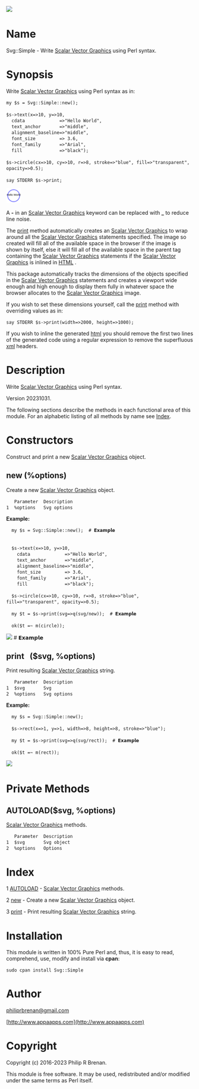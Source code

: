 <div>
    <p><a href="https://github.com/philiprbrenan/SvgSimple"><img src="https://github.com/philiprbrenan/SvgSimple/workflows/Test/badge.svg"></a>
</div>

# Name

Svg::Simple - Write [Scalar Vector Graphics](https://en.wikipedia.org/wiki/Scalable_Vector_Graphics) using Perl syntax.

# Synopsis

Write [Scalar Vector Graphics](https://en.wikipedia.org/wiki/Scalable_Vector_Graphics) using Perl syntax as in:

    my $s = Svg::Simple::new();

    $s->text(x=>10, y=>10,
      cdata             =>"Hello World",
      text_anchor       =>"middle",
      alignment_baseline=>"middle",
      font_size         => 3.6,
      font_family       =>"Arial",
      fill              =>"black");

    $s->circle(cx=>10, cy=>10, r=>8, stroke=>"blue", fill=>"transparent", opacity=>0.5);

    say STDERR $s->print;

<div>
    <img src="https://raw.githubusercontent.com/philiprbrenan/SvgSimple/main/lib/Svg/svg/test.svg">
</div>

A **-** in an [Scalar Vector Graphics](https://en.wikipedia.org/wiki/Scalable_Vector_Graphics)
keyword can be replaced with **\_** to reduce line noise.

The [print](https://metacpan.org/pod/print) method automatically creates an
[Scalar Vector Graphics](https://en.wikipedia.org/wiki/Scalable_Vector_Graphics) to wrap around
all the [Scalar Vector Graphics](https://en.wikipedia.org/wiki/Scalable_Vector_Graphics)
statements specified.  The image so created will fill all of the available
space in the browser if the image is shown by itself, else it will fill all of
the available space in the parent tag containing the
[Scalar Vector Graphics](https://en.wikipedia.org/wiki/Scalable_Vector_Graphics) statements if the
[Scalar Vector Graphics](https://en.wikipedia.org/wiki/Scalable_Vector_Graphics) is inlined in
[HTML](https://en.wikipedia.org/wiki/HTML) .

This package automatically tracks the dimensions of the objects specified in
the [Scalar Vector Graphics](https://en.wikipedia.org/wiki/Scalable_Vector_Graphics) statements
and creates a viewport wide enough and high enough to display them fully in
whatever space the browser allocates to the
[Scalar Vector Graphics](https://en.wikipedia.org/wiki/Scalable_Vector_Graphics) image.

If you wish to set these dimensions yourself, call the [print](https://metacpan.org/pod/print) method with
overriding values as in:

    say STDERR $s->print(width=>2000, height=>1000);

If you wish to inline the generated [html](https://en.wikipedia.org/wiki/HTML)
you should remove the first two lines of the generated code using a regular
expression to remove the superfluous [xml](https://en.wikipedia.org/wiki/XML)
headers.

# Description

Write [Scalar Vector Graphics](https://en.wikipedia.org/wiki/Scalable_Vector_Graphics) using Perl syntax.

Version 20231031.

The following sections describe the methods in each functional area of this
module.  For an alphabetic listing of all methods by name see [Index](#index).

# Constructors

Construct and print a new [Scalar Vector Graphics](https://en.wikipedia.org/wiki/Scalable_Vector_Graphics) object.

## new (%options)

Create a new [Scalar Vector Graphics](https://en.wikipedia.org/wiki/Scalable_Vector_Graphics) object.

       Parameter  Description
    1  %options   Svg options

**Example:**

      my $s = Svg::Simple::new();  # 𝗘𝘅𝗮𝗺𝗽𝗹𝗲

    
      $s->text(x=>10, y=>10,
        cdata             =>"Hello World",
        text_anchor       =>"middle",
        alignment_baseline=>"middle",
        font_size         => 3.6,
        font_family       =>"Arial",
        fill              =>"black");
    
      $s->circle(cx=>10, cy=>10, r=>8, stroke=>"blue", fill=>"transparent", opacity=>0.5);
    
      my $t = $s->print(svg=>q(svg/new));  # 𝗘𝘅𝗮𝗺𝗽𝗹𝗲

      ok($t =~ m(circle));
    
    

<div>
    <img src="https:/raw.githubusercontent.com/philiprbrenan/SvgSimple/main/lib/Svg/svg/new.svg">  # 𝗘𝘅𝗮𝗺𝗽𝗹𝗲
</div>

## print   ($svg, %options)

Print resulting [Scalar Vector Graphics](https://en.wikipedia.org/wiki/Scalable_Vector_Graphics) string.

       Parameter  Description
    1  $svg       Svg
    2  %options   Svg options

**Example:**

      my $s = Svg::Simple::new();
    
      $s->rect(x=>1, y=>1, width=>8, height=>8, stroke=>"blue");
    
      my $t = $s->print(svg=>q(svg/rect));  # 𝗘𝘅𝗮𝗺𝗽𝗹𝗲

      ok($t =~ m(rect));
    

<div>
    <img src="https:/raw.githubusercontent.com/philiprbrenan/SvgSimple/main/lib/Svg/svg/rect.svg">
</div>

# Private Methods

## AUTOLOAD($svg, %options)

[Scalar Vector Graphics](https://en.wikipedia.org/wiki/Scalable_Vector_Graphics) methods.

       Parameter  Description
    1  $svg       Svg object
    2  %options   Options

# Index

1 [AUTOLOAD](#autoload) - [Scalar Vector Graphics](https://en.wikipedia.org/wiki/Scalable_Vector_Graphics) methods.

2 [new](#new) - Create a new [Scalar Vector Graphics](https://en.wikipedia.org/wiki/Scalable_Vector_Graphics) object.

3 [print](#print) - Print resulting [Scalar Vector Graphics](https://en.wikipedia.org/wiki/Scalable_Vector_Graphics) string.

# Installation

This module is written in 100% Pure Perl and, thus, it is easy to read,
comprehend, use, modify and install via **cpan**:

    sudo cpan install Svg::Simple

# Author

[philiprbrenan@gmail.com](mailto:philiprbrenan@gmail.com)

[http://www.appaapps.com](http://www.appaapps.com)

# Copyright

Copyright (c) 2016-2023 Philip R Brenan.

This module is free software. It may be used, redistributed and/or modified
under the same terms as Perl itself.
